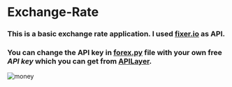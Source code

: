 # Exchange-Rate

### This is a basic exchange rate application. I used [fixer.io](https://fixer.io/) as API. 

### You can change the API key in [forex.py](https://github.com/doganseyfisen/Exchange-Rate/blob/main/forex.py) file with your own free ***API key*** which you can get from [APILayer](https://apilayer.com/).

![money](https://user-images.githubusercontent.com/118891768/232356278-3884b8f4-e43c-496f-bc38-60df7e19f8c7.gif)
